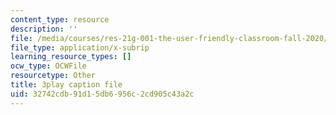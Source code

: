 ```yaml
---
content_type: resource
description: ''
file: /media/courses/res-21g-001-the-user-friendly-classroom-fall-2020/32742cdb91d15db6956c2cd905c43a2c_uPsMwJ116lQ.vtt
file_type: application/x-subrip
learning_resource_types: []
ocw_type: OCWFile
resourcetype: Other
title: 3play caption file
uid: 32742cdb-91d1-5db6-956c-2cd905c43a2c
---
```

